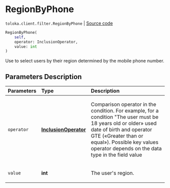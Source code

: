 # RegionByPhone
`toloka.client.filter.RegionByPhone` | [Source code](https://github.com/Toloka/toloka-kit/blob/v0.1.25/src/client/filter.py#L400)

```python
RegionByPhone(
    self,
    operator: InclusionOperator,
    value: int
)
```

Use to select users by their region determined by the mobile phone number.

## Parameters Description

| Parameters | Type | Description |
| :----------| :----| :-----------|
`operator`|**[InclusionOperator](toloka.client.primitives.operators.InclusionOperator.md)**|<p>Comparison operator in the condition. For example, for a condition &quot;The user must be 18 years old or older» used date of birth and operator GTE («Greater than or equal»). Possible key values operator depends on the data type in the field value</p>
`value`|**int**|<p>The user&#x27;s region.</p>
